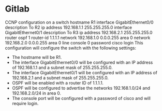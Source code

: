 # Gitlab
CCNP configuration on a switch
hostname R1
interface GigabitEthernet0/0
description To R2
ip address 192.168.1.1 255.255.255.0
interface GigabitEthernet0/1
description To R3
ip address 192.168.2.1 255.255.255.0
router ospf 1
router-id 1.1.1.1
network 192.168.1.0 0.0.0.255 area 0
network 192.168.2.0 0.0.0.255 area 0
line console 0
password cisco
login
This configuration will configure the switch with the following settings:
* The hostname will be R1.
* The interface GigabitEthernet0/0 will be configured with an IP address of 192.168.1.1 and a subnet mask of 255.255.255.0.
* The interface GigabitEthernet0/1 will be configured with an IP address of 192.168.2.1 and a subnet mask of 255.255.255.0.
* OSPF will be enabled with a router ID of 1.1.1.1.
* OSPF will be configured to advertise the networks 192.168.1.0/24 and 192.168.2.0/24 in area 0.
* The console port will be configured with a password of cisco and will require login.
